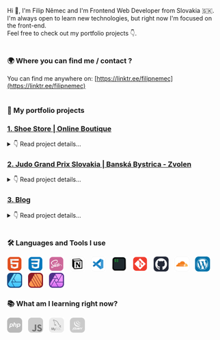 Hi 👋, I'm Filip Němec and I'm Frontend Web Developer from Slovakia 🇸🇰. </br>
I'm always open to learn new technologies, but right now I'm focused on the front-end. </br>
Feel free to check out my portfolio projects 👇.

#

### 🌍 Where you can find me / contact ?

You can find me anywhere on: [https://linktr.ee/filipnemec](https://linktr.ee/filipnemec)

#

### 🎨 My portfolio projects

### [1. Shoe Store | Online Boutique](https://shoe-store-42v.pages.dev/)

<details>
<summary>👇 Read project details...</summary>

<br>

- portfolio project that I'm curretly working on 🟢
- homepage design of online shoe boutique
- my first programmed project
- Git repository with full commit history is publicly available on my GitHub profile, or right [here](https://github.com/filip-nemec/shoestore)
- view website live [here](https://shoe-store-42v.pages.dev/)

</details>

### [2. Judo Grand Prix Slovakia | Banská Bystrica - Zvolen](https://jugograndprix.pages.dev/)

<details>
<summary>👇 Read project details...</summary>

<br>

- website of Slovak Judo Competition
- gallery is currently not working because of CloudFlare hosting, but normally it's working
- built with WordPress and Elementor Page Builder with free tools and few lines of extra CSS code
- view website live [here](https://jugograndprix.pages.dev/)

</details>

### [3. Blog](https://designspace.sk)

<details>
<summary>👇 Read project details...</summary>

<br>

- my first ever website, built from scratch, full responsive
- built with WordPress and Elementor Page Builder
- I tried to replicate the original website design ([denofgeek.com](https://www.denofgeek.com/)) as best as possible for me without a lot of coding using WordPress with mostly free tools (except for a few)
- view website live [here](https://designspace.sk)

</details>

#

### 🛠️ Languages and Tools I use

<div align="left">
<img max-height="100%" width="35px" style="padding-right:10px;" src="html5-icon.svg" title="HTML"/>
<img max-height="100%" width="35px" style="padding-right:10px;" src="css3-icon.svg" title="CSS"/>
<img max-height="100%" width="35px" style="padding-right:10px;" src="sass-icon.svg" title="Sass"/>
<img max-height="100%" width="35px" style="padding-right:10px;" src="notion-icon.svg" title="Notion"/>
<img max-height="100%" width="35px" style="padding-right:10px;" src="visual-studio-code-icon.svg" title="Visual Studio Code"/>
<img max-height="100%" width="35px" style="padding-right:10px;" src="iterm-icon.svg" title="iTerm"/>
<img max-height="100%" width="35px" style="padding-right:10px;" src="git-icon.svg" title="Git"/>
<img max-height="100%" width="35px" style="padding-right:10px;" src="github-icon.svg" title="GitHub"/>
<img max-height="100%" width="35px" style="padding-right:10px;" src="cloudflare-icon.svg" title="CloudFlare"/>
<img max-height="100%" width="35px" style="padding-right:10px;" src="wordpress-icon.svg" title="WordPress"/>
<img max-height="100%" width="35px" style="padding-right:10px;" src="affinity-designer-icon.svg" title="Affinity Designer"/>
<img max-height="100%" width="35px" style="padding-right:10px;" src="affinity-publisher-icon.svg" title="Affinity Publisher"/>
<img max-height="100%" width="35px" style="padding-right:10px;" src="affinity-photo-icon.svg" title="Affinity Photo"/>
</div>

### 📚 What am I learning right now?

<div align="left">
<img max-height="100%" width="35px" style="padding-right:10px;" src="php-bw.svg" title="php"/>
<img max-height="100%" width="35px" style="padding-right:10px;" src="javascript-bw.svg" title="JavaScript"/>
<img max-height="100%" width="35px" style="padding-right:10px;" src="mysql-bw.svg" title="MySQL"/>
<img max-height="100%" width="35px" style="padding-right:10px;" src="jquery-bw.svg" title="jQuery"/>
</div>
